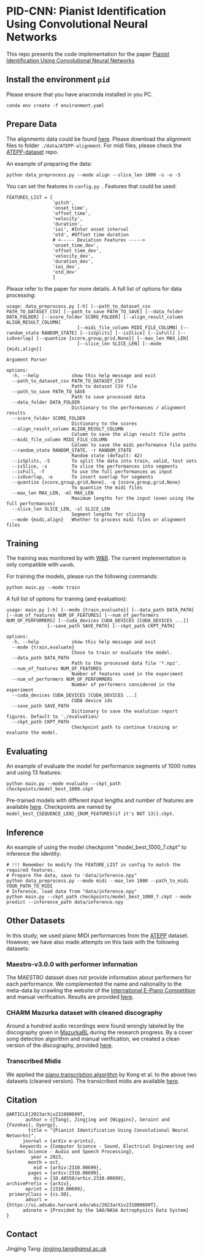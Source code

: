 # PID-CNN: Pianist Identification Using Convolutional Neural Networks
This repo presents the code implementation for the paper [Pianist Identification Using Convolutional Neural Networks](https://arxiv.org/abs/2310.00699)

## Install the environment `pid`
Please ensure that you have anaconda installed in you PC.
```
conda env create -f environment.yaml         
```

## Prepare Data
The alignments data could be found [here](https://drive.google.com/file/d/1KPI9UxMySRSYQETQMWRRbErSW1p8QD9K/view?usp=sharing). Please download the alignment files to folder `./data/ATEPP-alignment`. For midi files, please check the [ATEPP-dataset](https://github.com/tangjjbetsy/ATEPP) repo.

An example of preparing the data:
```
python data_preprocess.py --mode align --slice_len 1000 -s -o -S
```
You can set the features in `config.py `. Features that could be used:
```
FEATURES_LIST = [
                 'pitch', 
                 'onset_time', 
                 'offset_time',
                 'velocity',
                 'duration',
                 'ioi', #Inter onset interval
                 'otd', #Offset time duration
                 # <----- Deviation Features ----->
                 'onset_time_dev',
                 'offset_time_dev',
                 'velocity_dev',
                 'duration_dev',
                 'ioi_dev',
                 'otd_dev'
                 ]
```
Please refer to the paper for more details. A full list of options for data processing:
```
usage: data_preprocess.py [-h] [--path_to_dataset_csv PATH_TO_DATASET_CSV] [--path_to_save PATH_TO_SAVE] [--data_folder DATA_FOLDER] [--score_folder SCORE_FOLDER] [--align_result_column ALIGN_RESULT_COLUMN]
                          [--midi_file_column MIDI_FILE_COLUMN] [--random_state RANDOM_STATE] [--isSplits] [--isSlice] [--isFull] [--isOverlap] [--quantize {score,group,grid,None}] [--max_len MAX_LEN]
                          [--slice_len SLICE_LEN] [--mode {midi,align}]

Argument Parser

options:
  -h, --help            show this help message and exit
  --path_to_dataset_csv PATH_TO_DATASET_CSV
                        Path to dataset CSV file
  --path_to_save PATH_TO_SAVE
                        Path to save processed data
  --data_folder DATA_FOLDER
                        Dictionary to the performances / alignment results
  --score_folder SCORE_FOLDER
                        Dictionary to the scores
  --align_result_column ALIGN_RESULT_COLUMN
                        Column to save the align result file paths
  --midi_file_column MIDI_FILE_COLUMN
                        Column to save the midi performance file paths
  --random_state RANDOM_STATE, -r RANDOM_STATE
                        Random state (default: 42)
  --isSplits, -S        To split the data into train, valid, test sets
  --isSlice, -s         To slice the performances into segments
  --isFull, -f          To use the full performances as input
  --isOverlap, -o       To insert overlap for segments
  --quantize {score,group,grid,None}, -q {score,group,grid,None}
                        To quantize the midi files
  --max_len MAX_LEN, -ml MAX_LEN
                        Maximum lengths for the input (even using the full performances)
  --slice_len SLICE_LEN, -sl SLICE_LEN
                        Segment lengths for slicing
  --mode {midi,align}   Whether to process midi files or alignment files
```

## Training
The training was monitored by with [W&B](https://wandb.ai/tangjingjingbetsy/PID). The current implementation is only compatible with `wandb`.

For training the models, please run the following commands:
```
python main.py --mode train
```

A full list of options for training (and evaluation):

```
usage: main.py [-h] [--mode {train,evaluate}] [--data_path DATA_PATH] [--num_of_features NUM_OF_FEATURES] [--num_of_performers NUM_OF_PERFORMERS] [--cuda_devices CUDA_DEVICES [CUDA_DEVICES ...]]
               [--save_path SAVE_PATH] [--ckpt_path CKPT_PATH]

options:
  -h, --help            show this help message and exit
  --mode {train,evaluate}
                        Chose to train or evaluate the model.
  --data_path DATA_PATH
                        Path to the processed data file '*.npz'.
  --num_of_features NUM_OF_FEATURES
                        Number of features used in the experiment
  --num_of_performers NUM_OF_PERFORMERS
                        Number of performers considered in the experiment
  --cuda_devices CUDA_DEVICES [CUDA_DEVICES ...]
                        CUDA device ids
  --save_path SAVE_PATH
                        Dictionary to save the evalution report figures. Default to './evaluation/
  --ckpt_path CKPT_PATH
                        Checkpoint path to continue training or evaluate the model.
```

## Evaluating
An example of evaluate the model for performance segments of 1000 notes and using 13 features:
```
python main.py --mode evaluate --ckpt_path checkpoints/model_best_1000.ckpt
```
Pre-trained models with different input lengths and number of features are available [here](https://drive.google.com/file/d/1QFzAN4cUYcbDY9yxJ-sVsB9nhdFTscwr/view?usp=sharing). Checkpoints are named by `model_best_{SEQUENCE_LEN}_{NUM_FEATURES(if it's NOT 13)}.ckpt`.

## Inference
An example of using the model checkpoint "model_best_1000_7.ckpt" to inference the identity:
```
# !!! Remember to modify the FEATURE_LIST in config to match the required features.
# Prepare the data, save to 'data/inference.npy"
python data_preprocess.py --mode midi --max_len 1000 --path_to_midi YOUR_PATH_TO_MIDI
# Inference, load data from "data/inference.npy"
python main.py --ckpt_path checkpoints/model_best_1000_7.ckpt --mode predict --inference_path data/inference.npy
```

## Other Datasets
In this study, we used piano MIDI performances from the [ATEPP](https://github.com/tangjjbetsy/ATEPP) dataset. However, we have also made attempts on this task with the following datasets:

### Maestro-v3.0.0 with performer information
The MAESTRO dataset does not provide information about performers for each performance. We complemented the name and nationality to the meta-data by crawling the website of the [International E-Piano Competition](https://www.piano-e-competition.com/default.asp) and manual verification. Results are provided [here](https://github.com/tangjjbetsy/PID-CNN/tree/master/data/data_maestro).

### CHARM Mazurka dataset with cleaned discography
Around a hundred audio recordings were found wrongly labeled by the discography given in [MazurkaBL](https://github.com/katkost/MazurkaBL/blob/master/mazurka-discography.txt) during the research progress. By a cover song detection algorithm and manual verification, we created a clean version of the discography, provided [here](https://github.com/tangjjbetsy/PID-CNN/tree/master/data/data_mazurka). 

### Transcribed Midis
We applied the [piano transcription algorithm](https://github.com/bytedance/piano_transcription) by Kong et al. to the above two datasets (cleaned version). The transicribed midis are available [here](https://drive.google.com/file/d/1NCA90J2-kT6-sOFo6_tYWZDDFTvjOznJ/view?usp=sharing).

## Citation
```
@ARTICLE{2023arXiv231000699T,
       author = {{Tang}, Jingjing and {Wiggins}, Geraint and {Fazekas}, Gyorgy},
        title = "{Pianist Identification Using Convolutional Neural Networks}",
      journal = {arXiv e-prints},
     keywords = {Computer Science - Sound, Electrical Engineering and Systems Science - Audio and Speech Processing},
         year = 2023,
        month = oct,
          eid = {arXiv:2310.00699},
        pages = {arXiv:2310.00699},
          doi = {10.48550/arXiv.2310.00699},
archivePrefix = {arXiv},
       eprint = {2310.00699},
 primaryClass = {cs.SD},
       adsurl = {https://ui.adsabs.harvard.edu/abs/2023arXiv231000699T},
      adsnote = {Provided by the SAO/NASA Astrophysics Data System}
}
```
## Contact
Jingjing Tang: jingjing.tang@qmul.ac.uk


